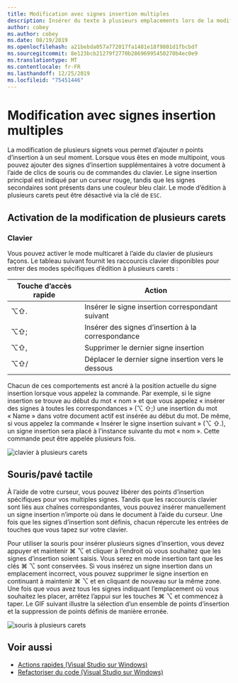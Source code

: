 ```yaml
---
title: Modification avec signes insertion multiples
description: Insérer du texte à plusieurs emplacements lors de la modification du code dans Visual Studio pour Mac.
author: cobey
ms.author: cobey
ms.date: 08/19/2019
ms.openlocfilehash: a21bebda057a772017fa1481e18f9801d1fbcbdf
ms.sourcegitcommit: 8e123bcb21279f2770b28696995450270b4ec0e9
ms.translationtype: MT
ms.contentlocale: fr-FR
ms.lasthandoff: 12/25/2019
ms.locfileid: "75451446"
---
```

# <a name="multi-caret-editing"></a>Modification avec signes insertion multiples

La modification de plusieurs signets vous permet d’ajouter _n_ points d’insertion à un seul moment. Lorsque vous êtes en mode multipoint, vous pouvez ajouter des signes d’insertion supplémentaires à votre document à l’aide de clics de souris ou de commandes du clavier. Le signe insertion principal est indiqué par un curseur rouge, tandis que les signes secondaires sont présents dans une couleur bleu clair. Le mode d’édition à plusieurs carets peut être désactivé via la clé de `ESC`.

## <a name="enabling-multi-caret-editing"></a>Activation de la modification de plusieurs carets

### <a name="keyboard"></a>Clavier

Vous pouvez activer le mode multicaret à l’aide du clavier de plusieurs façons. Le tableau suivant fournit les raccourcis clavier disponibles pour entrer des modes spécifiques d’édition à plusieurs carets :

| Touche d’accès rapide  | Action                        | 
|---------| ------------------------------|
|  ⌥⇧.   | Insérer le signe insertion correspondant suivant    | 
|  ⌥⇧;   | Insérer des signes d’insertion à la correspondance | 
|  ⌥⇧,   | Supprimer le dernier signe insertion             | 
|  ⌥⇧/   | Déplacer le dernier signe insertion vers le dessous          | 

Chacun de ces comportements est ancré à la position actuelle du signe insertion lorsque vous appelez la commande. Par exemple, si le signe insertion se trouve au début du mot « nom » et que vous appelez « insérer des signes à toutes les correspondances » (⌥ ⇧;) une insertion du mot « Name » dans votre document actif est insérée au début du mot. De même, si vous appelez la commande « Insérer le signe insertion suivant » (⌥ ⇧.), un signe insertion sera placé à l’instance suivante du mot « nom ». Cette commande peut être appelée plusieurs fois.

![clavier à plusieurs carets](media/multi-caret-keyboard.gif)

## <a name="mousetouchpad"></a>Souris/pavé tactile

À l’aide de votre curseur, vous pouvez libérer des points d’insertion spécifiques pour vos multiples signes. Tandis que les raccourcis clavier sont liés aux chaînes correspondantes, vous pouvez insérer manuellement un signe insertion n’importe où dans le document à l’aide du curseur. Une fois que les signes d’insertion sont définis, chacun répercute les entrées de touches que vous tapez sur votre clavier.

Pour utiliser la souris pour insérer plusieurs signes d’insertion, vous devez appuyer et maintenir ⌘ ⌥ et cliquer à l’endroit où vous souhaitez que les signes d’insertion soient saisis. Vous serez en mode insertion tant que les clés ⌘ ⌥ sont conservées. Si vous insérez un signe insertion dans un emplacement incorrect, vous pouvez supprimer le signe insertion en continuant à maintenir ⌘ ⌥ et en cliquant de nouveau sur la même zone. Une fois que vous avez tous les signes indiquant l’emplacement où vous souhaitez les placer, arrêtez l’appui sur les touches ⌘ ⌥ et commencez à taper. Le GIF suivant illustre la sélection d’un ensemble de points d’insertion et la suppression de points définis de manière erronée.

![souris à plusieurs carets](media/multi-caret-mouse.gif)

## <a name="see-also"></a>Voir aussi

- [Actions rapides (Visual Studio sur Windows)](/visualstudio/ide/quick-actions)
- [Refactoriser du code (Visual Studio sur Windows)](/visualstudio/ide/refactoring-in-visual-studio)
